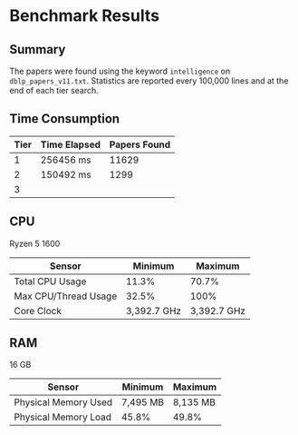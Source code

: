 # Benchmark Results

## Summary

The papers were found using the keyword `intelligence` on `dblp_papers_v11.txt`. Statistics are reported every 100,000 lines and at the end of each tier search.

## Time Consumption

| Tier 	| Time Elapsed 	| Papers Found 	|
|------	|--------------	|--------------	|
| 1    	| 256456 ms    	| 11629        	|
| 2    	| 150492 ms    	| 1299         	|
| 3    	|              	|              	|

## CPU

Ryzen 5 1600

| Sensor               	| Minimum     	| Maximum     	|
|----------------------	|-------------	|-------------	|
| Total CPU Usage      	| 11.3%       	| 70.7%       	|
| Max CPU/Thread Usage 	| 32.5%       	| 100%        	|
| Core Clock           	| 3,392.7 GHz 	| 3,392.7 GHz 	|

## RAM

16 GB 

| Sensor               	| Minimum  	| Maximum  	|
|----------------------	|----------	|----------	|
| Physical Memory Used 	| 7,495 MB 	| 8,135 MB 	|
| Physical Memory Load 	| 45.8%    	| 49.8%    	|